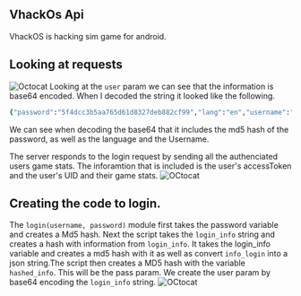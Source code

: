 ## VhackOs Api
VhackOS is hacking sim game for android. 

## Looking at requests
![Octocat](https://i.imgur.com/B4DH0sA.png=100x20)
Looking at the ```user``` param we can see that the information is base64 encoded. When I decoded the string it looked like the following.
<br>
```ruby
{"password":"5f4dcc3b5aa765d61d8327deb882cf99","lang":"en","username":"chickenWings"}
```
We can see when decoding the base64 that it includes the md5 hash of the password, as well as the language and the Username.


The server responds to the login request by sending all the authenciated users game stats. The inforamtion that is included is the user's accessToken and the user's UID and their game stats.
![OCtocat](https://i.imgur.com/PlUlePj.png=100x20)<br>
## Creating the code to login.
The ```login(username, password)``` module first takes the password variable and creates a Md5 hash. Next the script takes the ```login_info``` string and creates a hash with information from ```login_info```.  It takes the login_info variable and creates a md5 hash with it as well as convert ```info_login``` into a json string.The script then creates a MD5 hash with the variable ```hashed_info```. This will be the pass param.
We create the user param by base64 encoding the ```login_info``` string. 
![OCtocat](https://i.imgur.com/AbLVy2n.png=100x20)
<br>
